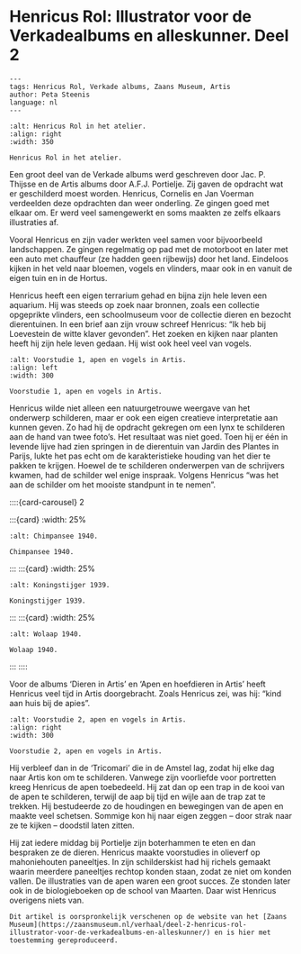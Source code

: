 # Henricus Rol: Illustrator voor de Verkadealbums en alleskunner. Deel 2

```{post} 2023-04-10
---
tags: Henricus Rol, Verkade albums, Zaans Museum, Artis
author: Peta Steenis
language: nl
---
```

```{figure} /images/foto_Henricus_Rol_atelier.jpg
:alt: Henricus Rol in het atelier.
:align: right
:width: 350

Henricus Rol in het atelier.
```

Een groot deel van de Verkade albums werd geschreven door Jac. P. Thijsse en de Artis albums door A.F.J. Portielje.
Zij gaven de opdracht wat er geschilderd moest worden.
Henricus, Cornelis en Jan Voerman verdeelden deze opdrachten dan weer onderling.
Ze gingen goed met elkaar om.
Er werd veel samengewerkt en soms maakten ze zelfs elkaars illustraties af.

Vooral Henricus en zijn vader werkten veel samen voor bijvoorbeeld landschappen.
Ze gingen regelmatig op pad met de motorboot en later met een auto met chauffeur (ze hadden geen rijbewijs) door het land.
Eindeloos kijken in het veld naar bloemen, vogels en vlinders, maar ook in en vanuit de eigen tuin en in de Hortus.

Henricus heeft een eigen terrarium gehad en bijna zijn hele leven een aquarium.
Hij was steeds op zoek naar bronnen, zoals een collectie opgeprikte vlinders, een schoolmuseum voor de collectie dieren en bezocht dierentuinen.
In een brief aan zijn vrouw schreef Henricus: “Ik heb bij Loevestein de witte klaver gevonden”.
Het zoeken en kijken naar planten heeft hij zijn hele leven gedaan.
Hij wist ook heel veel van vogels.

```{figure} /images/voorstudie-1938-olieverf-29x16-cm.jpg
:alt: Voorstudie 1, apen en vogels in Artis.
:align: left
:width: 300

Voorstudie 1, apen en vogels in Artis.
```

Henricus wilde niet alleen een natuurgetrouwe weergave van het onderwerp schilderen, maar er ook een eigen creatieve interpretatie aan kunnen geven.
Zo had hij de opdracht gekregen om een lynx te schilderen aan de hand van twee foto’s.
Het resultaat was niet goed.
Toen hij er één in levende lijve had zien springen in de dierentuin van Jardin des Plantes in Parijs, lukte het pas echt om de karakteristieke houding van het dier te pakken te krijgen.
Hoewel de te schilderen onderwerpen van de schrijvers kwamen, had de schilder wel enige inspraak.
Volgens Henricus “was het aan de schilder om het mooiste standpunt in te nemen”.

::::{card-carousel} 2

:::{card}
:width: 25%

```{figure} /images/Chimpansee_1940.jpeg
:alt: Chimpansee 1940.

Chimpansee 1940.
```

:::
:::{card}
:width: 25%

```{figure} /images/Koningstijger.jpg
:alt: Koningstijger 1939.

Koningstijger 1939.
```

:::
:::{card}
:width: 25%

```{figure} /images/wolaap_1940.jpeg
:alt: Wolaap 1940.

Wolaap 1940.
```

:::
::::

Voor de albums ‘Dieren in Artis’ en ‘Apen en hoefdieren in Artis’ heeft Henricus veel tijd in Artis doorgebracht. Zoals Henricus zei, was hij: “kind aan huis bij de apies”.

```{figure} /images/voorstudie-in-Artis-1936-1938-olieverf-24x16-cm.jpg
:alt: Voorstudie 2, apen en vogels in Artis.
:align: right
:width: 300

Voorstudie 2, apen en vogels in Artis.
```

Hij verbleef dan in de ‘Tricomari’ die in de Amstel lag, zodat hij elke dag naar Artis kon om te schilderen.
Vanwege zijn voorliefde voor portretten kreeg Henricus de apen toebedeeld.
Hij zat dan op een trap in de kooi van de apen te schilderen, terwijl de aap bij tijd en wijle aan de trap zat te trekken.
Hij bestudeerde zo de houdingen en bewegingen van de apen en maakte veel schetsen.
Sommige kon hij naar eigen zeggen – door strak naar ze te kijken – doodstil laten zitten.

Hij zat iedere middag bij Portielje zijn boterhammen te eten en dan bespraken ze de dieren.
Henricus maakte voorstudies in olieverf op mahoniehouten paneeltjes.
In zijn schilderskist had hij richels gemaakt waarin meerdere paneeltjes rechtop konden staan, zodat ze niet om konden vallen.
De illustraties van de apen waren een groot succes.
Ze stonden later ook in de biologieboeken op de school van Maarten.
Daar wist Henricus overigens niets van.

```{note}
Dit artikel is oorspronkelijk verschenen op de website van het [Zaans Museum](https://zaansmuseum.nl/verhaal/deel-2-henricus-rol-illustrator-voor-de-verkadealbums-en-alleskunner/) en is hier met toestemming gereproduceerd.
```
